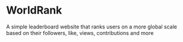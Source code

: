 # WorldRank
A simple leaderboard website that ranks users on a more global scale based on their followers, like, views,  contributions and more

